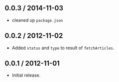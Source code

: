 0.0.3 / 2014-11-03
------------------
- cleaned up `package.json`

0.0.2 / 2012-11-02
------------------
* Added `status` and `type` to result of `fetchArticles`.

0.0.1 / 2012-11-01
------------------
* Initial release.

